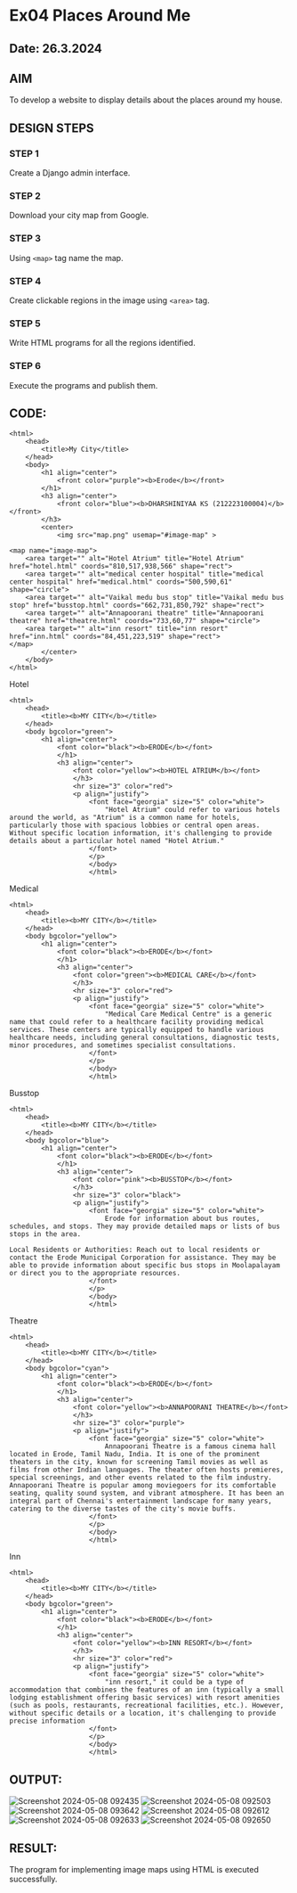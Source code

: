 # Ex04 Places Around Me
## Date: 26.3.2024

## AIM
To develop a website to display details about the places around my house.

## DESIGN STEPS

### STEP 1
Create a Django admin interface.

### STEP 2
Download your city map from Google.

### STEP 3
Using ```<map>``` tag name the map.

### STEP 4
Create clickable regions in the image using ```<area>``` tag.

### STEP 5
Write HTML programs for all the regions identified.

### STEP 6
Execute the programs and publish them.

## CODE:
```
<html>
    <head>
        <title>My City</title>
    </head>
    <body>
        <h1 align="center">
            <front color="purple"><b>Erode</b></front>
        </h1>
        <h3 align="center">
            <front color="blue"><b>DHARSHINIYAA KS (212223100004)</b></front>
        </h3>
        <center>
            <img src="map.png" usemap="#image-map" >

<map name="image-map">
    <area target="" alt="Hotel Atrium" title="Hotel Atrium" href="hotel.html" coords="810,517,938,566" shape="rect">
    <area target="" alt="medical center hospital" title="medical center hospital" href="medical.html" coords="500,590,61" shape="circle">
    <area target="" alt="Vaikal medu bus stop" title="Vaikal medu bus stop" href="busstop.html" coords="662,731,850,792" shape="rect">
    <area target="" alt="Annapoorani theatre" title="Annapoorani theatre" href="theatre.html" coords="733,60,77" shape="circle">
    <area target="" alt="inn resort" title="inn resort" href="inn.html" coords="84,451,223,519" shape="rect">
</map>
        </center>
    </body>
</html>

```
Hotel
```
<html>
    <head>
        <title><b>MY CITY</b></title>
    </head>   
    <body bgcolor="green"> 
        <h1 align="center">
            <font color="black"><b>ERODE</b></font>
            </h1>
            <h3 align="center">
                <font color="yellow"><b>HOTEL ATRIUM</b></font>
                </h3>
                <hr size="3" color="red">
                <p align="justify">
                    <font face="georgia" size="5" color="white">
                        "Hotel Atrium" could refer to various hotels around the world, as "Atrium" is a common name for hotels, particularly those with spacious lobbies or central open areas. Without specific location information, it's challenging to provide details about a particular hotel named "Hotel Atrium."
                    </font>
                    </p>
                    </body>
                    </html>
```         
Medical
```
<html>
    <head>
        <title><b>MY CITY</b></title>
    </head>   
    <body bgcolor="yellow"> 
        <h1 align="center">
            <font color="black"><b>ERODE</b></font>
            </h1>
            <h3 align="center">
                <font color="green"><b>MEDICAL CARE</b></font>
                </h3>
                <hr size="3" color="red">
                <p align="justify">
                    <font face="georgia" size="5" color="white">
                        "Medical Care Medical Centre" is a generic name that could refer to a healthcare facility providing medical services. These centers are typically equipped to handle various healthcare needs, including general consultations, diagnostic tests, minor procedures, and sometimes specialist consultations.
                    </font>
                    </p>
                    </body>
                    </html>
```
Busstop
```
<html>
    <head>
        <title><b>MY CITY</b></title>
    </head>   
    <body bgcolor="blue"> 
        <h1 align="center">
            <font color="black"><b>ERODE</b></font>
            </h1>
            <h3 align="center">
                <font color="pink"><b>BUSSTOP</b></font>
                </h3>
                <hr size="3" color="black">
                <p align="justify">
                    <font face="georgia" size="5" color="white">
                        Erode for information about bus routes, schedules, and stops. They may provide detailed maps or lists of bus stops in the area.

Local Residents or Authorities: Reach out to local residents or contact the Erode Municipal Corporation for assistance. They may be able to provide information about specific bus stops in Moolapalayam or direct you to the appropriate resources.
                    </font>
                    </p>
                    </body>
                    </html>
```
Theatre
```
<html>
    <head>
        <title><b>MY CITY</b></title>
    </head>   
    <body bgcolor="cyan"> 
        <h1 align="center">
            <font color="black"><b>ERODE</b></font>
            </h1>
            <h3 align="center">
                <font color="yellow"><b>ANNAPOORANI THEATRE</b></font>
                </h3>
                <hr size="3" color="purple">
                <p align="justify">
                    <font face="georgia" size="5" color="white">
                        Annapoorani Theatre is a famous cinema hall located in Erode, Tamil Nadu, India. It is one of the prominent theaters in the city, known for screening Tamil movies as well as films from other Indian languages. The theater often hosts premieres, special screenings, and other events related to the film industry. Annapoorani Theatre is popular among moviegoers for its comfortable seating, quality sound system, and vibrant atmosphere. It has been an integral part of Chennai's entertainment landscape for many years, catering to the diverse tastes of the city's movie buffs.
                    </font>
                    </p>
                    </body>
                    </html>

```
Inn
```
<html>
    <head>
        <title><b>MY CITY</b></title>
    </head>   
    <body bgcolor="green"> 
        <h1 align="center">
            <font color="black"><b>ERODE</b></font>
            </h1>
            <h3 align="center">
                <font color="yellow"><b>INN RESORT</b></font>
                </h3>
                <hr size="3" color="red">
                <p align="justify">
                    <font face="georgia" size="5" color="white">
                        "inn resort," it could be a type of accommodation that combines the features of an inn (typically a small lodging establishment offering basic services) with resort amenities (such as pools, restaurants, recreational facilities, etc.). However, without specific details or a location, it's challenging to provide precise information
                    </font>
                    </p>
                    </body>
                    </html>
```


## OUTPUT:
![Screenshot 2024-05-08 092435](https://github.com/DHARSHINIYAA/NearMe/assets/149560172/5b54690a-6860-4075-9a2d-dec95dacaa8b)
![Screenshot 2024-05-08 092503](https://github.com/DHARSHINIYAA/NearMe/assets/149560172/b1d86688-4076-452a-92a8-34cc144d3740)
![Screenshot 2024-05-08 093642](https://github.com/DHARSHINIYAA/NearMe/assets/149560172/d660d43b-d8f4-4fa7-ac3e-54643e465a55)
![Screenshot 2024-05-08 092612](https://github.com/DHARSHINIYAA/NearMe/assets/149560172/14515c9c-dc2e-4eba-ad1d-db60e7906914)
![Screenshot 2024-05-08 092633](https://github.com/DHARSHINIYAA/NearMe/assets/149560172/d17a4a89-e56d-4755-82e9-4efd21f8b5c1)
![Screenshot 2024-05-08 092650](https://github.com/DHARSHINIYAA/NearMe/assets/149560172/ffc28c74-42cd-4007-97de-a78bf46b6f6e)

## RESULT:
The program for implementing image maps using HTML is executed successfully.
